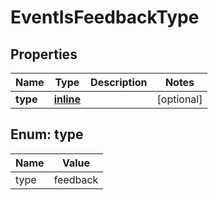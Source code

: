 
# EventIsFeedbackType

## Properties
Name | Type | Description | Notes
------------ | ------------- | ------------- | -------------
**type** | [**inline**](#TypeEnum) |  |  [optional]


<a name="TypeEnum"></a>
## Enum: type
Name | Value
---- | -----
type | feedback



